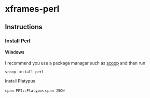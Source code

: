 # xframes-perl

## Instructions

### Install Perl

#### Windows

I recommend you use a package manager such as [scoop](https://scoop.sh/) and then run

`scoop install perl`

Install Platypus

`cpan FFI::Platypus`
`cpan JSON`
